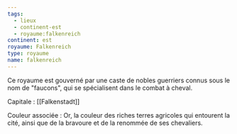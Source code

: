 ```yaml
---
tags:
  - lieux
  - continent-est
  - royaume:falkenreich
continent: est
royaume: Falkenreich
type: royaume
name: falkenreich
---
```


Ce royaume est gouverné par une caste de nobles guerriers connus sous le nom de "faucons", qui se spécialisent dans le combat à cheval.

Capitale :  [[Falkenstadt]]

Couleur associée : Or, la couleur des riches terres agricoles qui entourent la cité, ainsi que de la bravoure et de la renommée de ses chevaliers.